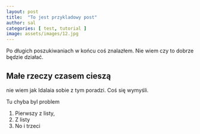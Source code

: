 ```yaml
---
layout: post
title:  "To jest przykladowy post"
author: sal
categories: [ test, tutorial ]
image: assets/images/12.jpg
---
```


Po długich poszukiwaniach w końcu coś znalazłem. Nie wiem czy to dobrze będzie działać.

## Małe rzeczy czasem cieszą

nie wiem jak Idalaia sobie z tym poradzi. Coś się wymyśli.

Tu chyba byl problem

1. Pierwszy z listy,
2. Z listy
3. No i trzeci
